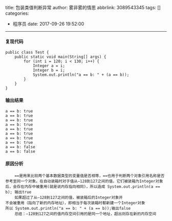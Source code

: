 title: 包装类值判断异常
author: 雾非雾的情思
abbrlink: 3089543345
tags: []
categories:
  - 程序员
date: 2017-09-26 19:52:00
---
#### 复现代码
```
public class Test {
    public static void main(String[] args) {
        for (int i = 120; i < 130; i++) {
            Integer a = i;
            Integer b = i;
            System.out.println("a == b: " + (a == b));
        }
    }
}
```
#### 输出结果
```
a == b: true
a == b: true
a == b: true
a == b: true
a == b: true
a == b: true
a == b: true
a == b: true
a == b: false
a == b: false
```

#### 原因分析
```
	==是用来比较两个基本数据类型的变量值是否相等，==也用于判断两个对象引用名称是否参考至同一个对象。在自动装箱时对于值从–128到127之间的值，它们被装箱为Integer对象后，会存在内存中被重用(就是说内存指向相同)，所以造成 System.out.println(a == b); 输出true
	如果超过了从–128到127之间的值，被装箱后的Integer对象并
不会被重用（指向了新的内存地址），即相当于每次装箱时都新建一个Integer对象
所以 System.out.println("a == b: " + (a == b));输出false
	总结：–128到127之间的值内存空间引用的是同一个地址，超出则存在新的内存空间
```
